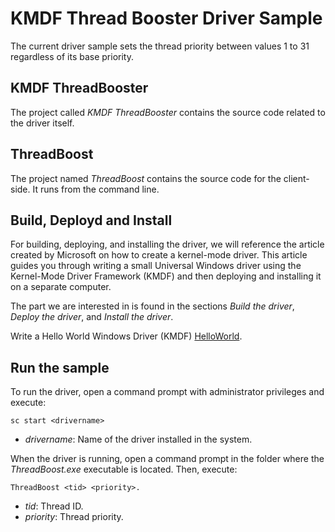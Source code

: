 # KMDF Thread Booster Driver Sample

The current driver sample sets the thread priority between values 1 to 31 regardless of its base priority.

## KMDF ThreadBooster

The project called *KMDF ThreadBooster* contains the source code related to the driver itself.

## ThreadBoost

The project named *ThreadBoost* contains the source code for the client-side. It runs from the command line.

## Build, Deployd and Install

For building, deploying, and installing the driver, we will reference the article created by Microsoft on how to create a kernel-mode driver. This article guides you through writing a small Universal Windows driver using the Kernel-Mode Driver Framework (KMDF) and then deploying and installing it on a separate computer. 

The part we are interested in is found in the sections *Build the driver*, *Deploy the driver*, and *Install the driver*.

Write a Hello World Windows Driver (KMDF) [HelloWorld](https://learn.microsoft.com/en-us/windows-hardware/drivers/gettingstarted/writing-a-very-small-kmdf--driver).


## Run the sample

To run the driver, open a command prompt with administrator privileges and execute:

```
sc start <drivername>
```

* *drivername*: Name of the driver installed in the system.

When the driver is running, open a command prompt in the folder where the *ThreadBoost.exe* executable is located. Then, execute:
```
ThreadBoost <tid> <priority>.
```
* *tid*: Thread ID.
* *priority*: Thread priority.
